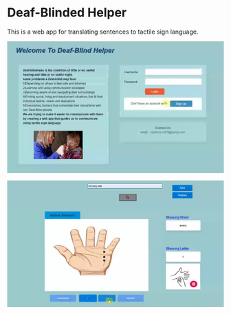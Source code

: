 # Deaf-Blinded Helper

This is a web app for translating sentences to tactile sign language.

![Deaf-Blinded](https://github.com/yasmin-mdn/Advanced-Progrmming/blob/main/Project/firstpage.png)


![Deaf-Blinded](https://github.com/yasmin-mdn/Advanced-Progrmming/blob/main/Project/main.png)
